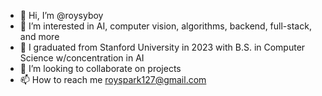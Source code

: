 - 👋 Hi, I’m @roysyboy
- 👀 I’m interested in AI, computer vision, algorithms, backend, full-stack, and more
- 🌱 I graduated from Stanford University in 2023 with B.S. in Computer Science w/concentration in AI
- 💞️ I’m looking to collaborate on projects
- 📫 How to reach me royspark127@gmail.com

<!---
roysyboy/roysyboy is a ✨ special ✨ repository because its `README.md` (this file) appears on your GitHub profile.
You can click the Preview link to take a look at your changes.
--->
